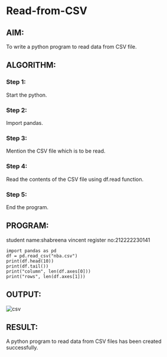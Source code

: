 # Read-from-CSV

## AIM:
To write a python program to read data from CSV file.
## ALGORITHM:
### Step 1:
Start the python.
### Step 2:
Import pandas.
### Step 3:
Mention the CSV file which is to be read.
### Step 4:
Read the contents of the CSV file using df.read function.
### Step 5:
End the program.

## PROGRAM:

student name:shabreena vincent
register no:212222230141

```
import pandas as pd
df = pd.read_csv("nba.csv")
print(df.head(10))
print(df.tail())
print("column", len(df.axes[0]))
print("rows", len(df.axes[1]))
```
## OUTPUT:



![csv](https://github.com/shabreenavincent/Read-from-CSV/assets/119475721/5c39c581-9f96-47bf-af1d-39cd3224d1c6)



## RESULT:
A python program to read data from CSV files has been created successfully.
